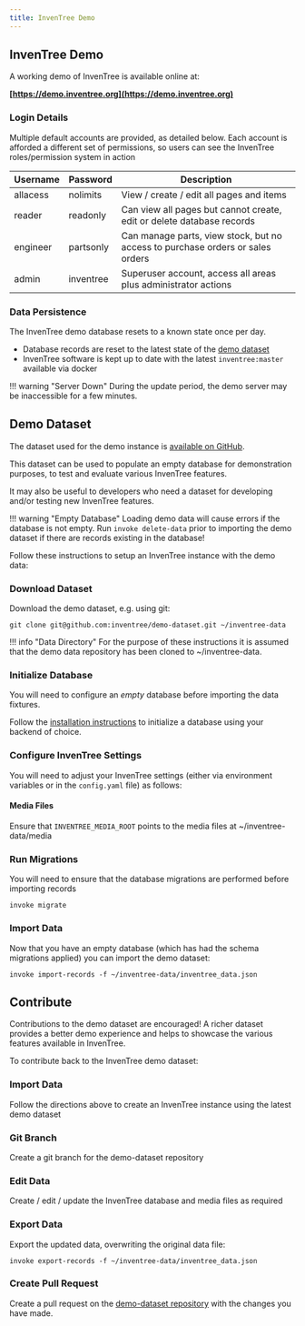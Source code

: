 ```yaml
---
title: InvenTree Demo
---
```


## InvenTree Demo

A working demo of InvenTree is available online at:

<large><b>[https://demo.inventree.org](https://demo.inventree.org)</b></large>

### Login Details

Multiple default accounts are provided, as detailed below. Each account is afforded a different set of permissions, so users can see the InvenTree roles/permission system in action

| Username | Password | Description |
| --- | --- | --- |
| allacess | nolimits | View / create / edit all pages and items |
| reader | readonly | Can view all pages but cannot create, edit or delete database records |
| engineer | partsonly | Can manage parts, view stock, but no access to purchase orders or sales orders |
| admin | inventree | Superuser account, access all areas plus administrator actions |

### Data Persistence

The InvenTree demo database resets to a known state once per day.

- Database records are reset to the latest state of the [demo dataset](https://github.com/inventree/demo-dataset)
- InvenTree software is kept up to date with the latest `inventree:master` available via docker

!!! warning "Server Down"
    During the update period, the demo server may be inaccessible for a few minutes.

## Demo Dataset

The dataset used for the demo instance is [available on GitHub](https://github.com/inventree/demo-dataset).

This dataset can be used to populate an empty database for demonstration purposes, to test and evaluate various InvenTree features.

It may also be useful to developers who need a dataset for developing and/or testing new InvenTree features.

!!! warning "Empty Database"
    Loading demo data will cause errors if the database is not empty. Run `invoke delete-data` prior to importing the demo dataset if there are records existing in the database!

Follow these instructions to setup an InvenTree instance with the demo data:

### Download Dataset

Download the demo dataset, e.g. using git:

```
git clone git@github.com:inventree/demo-dataset.git ~/inventree-data
```

!!! info "Data Directory"
    For the purpose of these instructions it is assumed that the demo data repository has been cloned to ~/inventree-data.

### Initialize Database

You will need to configure an *empty* database before importing the data fixtures.

Follow the [installation instructions](./start/intro.md) to initialize a database using your backend of choice.

### Configure InvenTree Settings

You will need to adjust your InvenTree settings (either via environment variables or in the `config.yaml` file) as follows:

#### Media Files

Ensure that `INVENTREE_MEDIA_ROOT` points to the media files at ~/inventree-data/media

### Run Migrations

You will need to ensure that the database migrations are performed before importing records

```
invoke migrate
```

### Import Data

Now that you have an empty database (which has had the schema migrations applied) you can import the demo dataset:

```
invoke import-records -f ~/inventree-data/inventree_data.json
```

## Contribute

Contributions to the demo dataset are encouraged! A richer dataset provides a better demo experience and helps to showcase the various features available in InvenTree.

To contribute back to the InvenTree demo dataset:

### Import Data

Follow the directions above to create an InvenTree instance using the latest demo dataset

### Git Branch

Create a git branch for the demo-dataset repository

### Edit Data

Create / edit / update the InvenTree database and media files as required

### Export Data

Export the updated data, overwriting the original data file:

```
invoke export-records -f ~/inventree-data/inventree_data.json
```

### Create Pull Request

Create a pull request on the [demo-dataset repository](https://github.com/inventree/demo-dataset) with the changes you have made.
